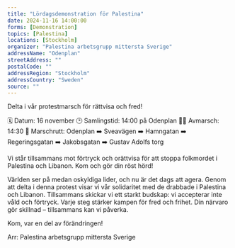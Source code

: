 ```yaml
---
title: "Lördagsdemonstration för Palestina"
date: 2024-11-16 14:00:00
forms: [Demonstration]
topics: [Palestina]
locations: [Stockholm]
organizer: "Palestina arbetsgrupp mittersta Sverige"
addressName: "Odenplan"
streetAddress: ""
postalCode: ""
addressRegion: "Stockholm"
addressCountry: "Sweden"
source: ""
---
```

Delta i vår protestmarsch för rättvisa och fred!

🗓 Datum: 16 november
🕑 Samlingstid: 14:00 på Odenplan
🚶‍♂️ Avmarsch: 14:30
📍 Marschrutt:
Odenplan ➡️ Sveavägen ➡️ Hamngatan ➡️ Regeringsgatan ➡️ Jakobsgatan ➡️ Gustav Adolfs torg

Vi står tillsammans mot förtryck och orättvisa för att stoppa folkmordet i Palestina och Libanon. Kom och gör din röst hörd!

Världen ser på medan oskyldiga lider, och nu är det dags att agera. Genom att delta i denna protest visar vi vår solidaritet med de drabbade i Palestina och Libanon. Tillsammans skickar vi ett starkt budskap: vi accepterar inte våld och förtryck.
Varje steg stärker kampen för fred och frihet. Din närvaro gör skillnad – tillsammans kan vi påverka.

Kom, var en del av förändringen!

Arr: Palestina arbetsgrupp mittersta Sverige